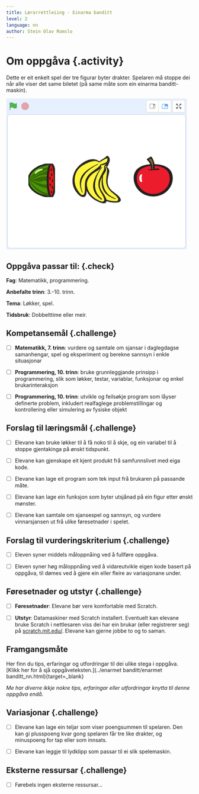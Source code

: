 ```yaml
---
title: Lærarrettleiing - Einarma banditt
level: 2
language: nn
author: Stein Olav Romslo
---
```



# Om oppgåva {.activity}

Dette er eit enkelt spel der tre figurar byter drakter. Spelaren må stoppe dei
når alle viser det same biletet (på same måte som ein einarma banditt-maskin).

![Bilete av to dinosaurar og ein banan](enarmet_banditt.png)

## Oppgåva passar til: {.check}

__Fag__: Matematikk, programmering.

__Anbefalte trinn__: 3.-10. trinn.

__Tema__: Løkker, spel.

__Tidsbruk__: Dobbelttime eller meir.

## Kompetansemål {.challenge}

- [ ] __Matematikk, 7. trinn__: vurdere og samtale om sjansar i daglegdagse
  samanhengar, spel og eksperiment og berekne sannsyn i enkle situasjonar

- [ ] __Programmering, 10. trinn__: bruke grunnleggjande prinsipp i
  programmering, slik som løkker, testar, variablar, funksjonar og enkel
  brukarinteraksjon

- [ ] __Programmering, 10. trinn__: utvikle og feilsøkje program som låyser
  definerte problem, inkludert realfaglege problemstillingar og kontrollering
  eller simulering av fysiske objekt

## Forslag til læringsmål {.challenge}

- [ ] Elevane kan bruke løkker til å få noko til å skje, og ein variabel til å
  stoppe gjentakinga på ønskt tidspunkt.

- [ ] Elevane kan gjenskape eit kjent produkt frå samfunnslivet med eiga kode.

- [ ] Elevane kan lage eit program som tek input frå brukaren på passande måte.

- [ ] Elevane kan lage ein funksjon som byter utsjånad på ein figur etter ønskt
  mønster.

- [ ] Elevane kan samtale om sjansespel og sannsyn, og vurdere vinnarsjansen ut
  frå ulike føresetnader i spelet.

## Forslag til vurderingskriterium {.challenge}

- [ ] Eleven syner middels måloppnåing ved å fullføre oppgåva.

- [ ] Eleven syner høg måloppnåing ved å vidareutvikle eigen kode basert på
  oppgåva, til dømes ved å gjere ein eller fleire av variasjonane under.

## Føresetnader og utstyr {.challenge}

- [ ] __Føresetnader__: Elevane bør vere komfortable med Scratch.

- [ ] __Utstyr__: Datamaskiner med Scratch installert. Eventuelt kan elevane
  bruke Scratch i nettlesaren viss dei har ein brukar (eller registrerer seg) på
  [scratch.mit.edu/](https://scratch.mit.edu/). Elevane kan gjerne jobbe to og
  to saman.

## Framgangsmåte

Her finn du tips, erfaringar og utfordringar til dei ulike stega i oppgåva.
[Klikk her for å sjå oppgåveteksten.](../enarmet banditt/enarmet
banditt_nn.html){target=_blank}

_Me har diverre ikkje nokre tips, erfaringar eller utfordringar knytta til denne
oppgåva endå._

## Variasjonar {.challenge}

- [ ] Elevane kan lage ein teljar som viser poengsummen til spelaren. Den kan gi
  plusspoeng kvar gong spelaren får tre like drakter, og minuspoeng for tap
  eller som innsats.

- [ ] Elevane kan leggje til lydklipp som passar til ei slik spelemaskin.

## Eksterne ressursar {.challenge}

- [ ] Førebels ingen eksterne ressursar...
